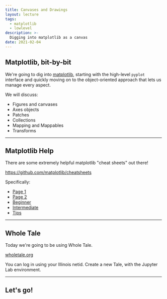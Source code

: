 ```yaml
---
title: Canvases and Drawings
layout: lecture
tags:
  - matplotlib
  - lowlevel
description: >-
  Digging into matplotlib as a canvas
date: 2021-02-04
---
```


## Matplotlib, bit-by-bit

We're going to dig into [matplotlib](https://matplotlib.org/), starting with
the high-level `pyplot` interface and quickly moving on to the object-oriented
approach that lets us manage every aspect.

We will discuss:

 * Figures and canvases
 * Axes objects
 * Patches
 * Collections
 * Mapping and Mappables
 * Transforms

---

## Matplotlib Help

There are some extremely helpful matplotlib "cheat sheets" out there!

https://github.com/matplotlib/cheatsheets

Specifically:

 * [Page 1](https://github.com/matplotlib/cheatsheets/blob/master/cheatsheets-1.png)
 * [Page 2](https://github.com/matplotlib/cheatsheets/blob/master/cheatsheets-2.png)
 * [Beginner](https://github.com/matplotlib/cheatsheets/blob/master/handout-beginner.png)
 * [Intermediate](https://github.com/matplotlib/cheatsheets/blob/master/handout-intermediate.png)
 * [Tips](https://github.com/matplotlib/cheatsheets/blob/master/handout-tips.png)

---

## Whole Tale

Today we're going to be using Whole Tale.

[wholetale.org](https://wholetale.org/)

You can log in using your Illinois netid.  Create a new Tale, with the Jupyter Lab environment.

---

## Let's go!
